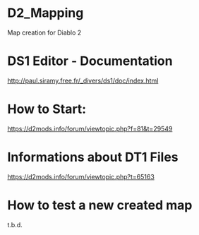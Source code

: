 # D2_Mapping
Map creation for Diablo 2

# DS1 Editor - Documentation
http://paul.siramy.free.fr/_divers/ds1/doc/index.html

# How to Start:
https://d2mods.info/forum/viewtopic.php?f=81&t=29549

# Informations about DT1 Files
https://d2mods.info/forum/viewtopic.php?t=65163

# How to test a new created map
t.b.d.
